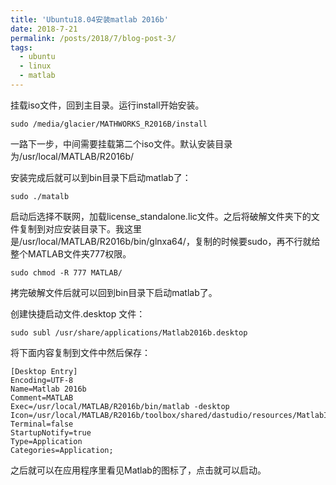 ```yaml
---
title: 'Ubuntu18.04安装matlab 2016b'
date: 2018-7-21
permalink: /posts/2018/7/blog-post-3/
tags:
  - ubuntu
  - linux
  - matlab
---
```


挂载iso文件，回到主目录。运行install开始安装。

```
sudo /media/glacier/MATHWORKS_R2016B/install
```

一路下一步，中间需要挂载第二个iso文件。默认安装目录为/usr/local/MATLAB/R2016b/

安装完成后就可以到bin目录下启动matlab了：

```
sudo ./matalb
```

启动后选择不联网，加载license_standalone.lic文件。之后将破解文件夹下的文件复制到对应安装目录下。我这里是/usr/local/MATLAB/R2016b/bin/glnxa64/，复制的时候要sudo，再不行就给整个MATLAB文件夹777权限。

```
sudo chmod -R 777 MATLAB/
```

拷完破解文件后就可以回到bin目录下启动matlab了。

创建快捷启动文件.desktop 文件：

```
sudo subl /usr/share/applications/Matlab2016b.desktop
```

将下面内容复制到文件中然后保存：

```
[Desktop Entry]
Encoding=UTF-8
Name=Matlab 2016b
Comment=MATLAB
Exec=/usr/local/MATLAB/R2016b/bin/matlab -desktop
Icon=/usr/local/MATLAB/R2016b/toolbox/shared/dastudio/resources/MatlabIcon.png
Terminal=false
StartupNotify=true
Type=Application
Categories=Application;
```

之后就可以在应用程序里看见Matlab的图标了，点击就可以启动。